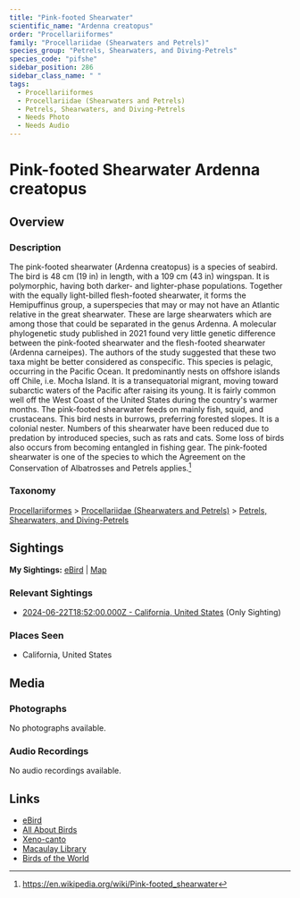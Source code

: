 ```yaml
---
title: "Pink-footed Shearwater"
scientific_name: "Ardenna creatopus"
order: "Procellariiformes"
family: "Procellariidae (Shearwaters and Petrels)"
species_group: "Petrels, Shearwaters, and Diving-Petrels"
species_code: "pifshe"
sidebar_position: 286
sidebar_class_name: " "
tags: 
  - Procellariiformes
  - Procellariidae (Shearwaters and Petrels)
  - Petrels, Shearwaters, and Diving-Petrels
  - Needs Photo
  - Needs Audio
---
```


# Pink-footed Shearwater <span className='sci_name'>Ardenna creatopus</span>

## Overview

### Description
The pink-footed shearwater (Ardenna creatopus) is a species of seabird.  The bird is 48 cm (19 in) in length, with a 109 cm (43 in) wingspan. It is polymorphic, having both darker- and lighter-phase populations. Together with the equally light-billed flesh-footed shearwater, it forms the Hemipuffinus group, a superspecies that may or may not have an Atlantic relative in the great shearwater. These are large shearwaters which are among those that could be separated in the genus Ardenna.
A molecular phylogenetic study published in 2021 found very little genetic difference between the pink-footed shearwater and the flesh-footed shearwater (Ardenna carneipes). The authors of the study suggested that these two taxa might be better considered as conspecific.
This species is pelagic, occurring in the Pacific Ocean. It predominantly nests on offshore islands off Chile, i.e. Mocha Island. It is a transequatorial migrant, moving toward subarctic waters of the Pacific after raising its young. It is fairly common well off the West Coast of the United States during the country's warmer months.
The pink-footed shearwater feeds on mainly fish, squid, and crustaceans.
This bird nests in burrows, preferring forested slopes. It is a colonial nester.
Numbers of this shearwater have been reduced due to predation by introduced species, such as rats and cats. Some loss of birds also occurs from becoming entangled in fishing gear. The pink-footed shearwater is one of the species to which the Agreement on the Conservation of Albatrosses and Petrels applies.[^1]

[^1]: https://en.wikipedia.org/wiki/Pink-footed_shearwater

### Taxonomy
[Procellariiformes](/tags/procellariiformes) > [Procellariidae (Shearwaters and Petrels)](/tags/procellariidae-shearwaters-and-petrels) > [Petrels, Shearwaters, and Diving-Petrels](/tags/petrels-shearwaters-and-diving-petrels)


## Sightings

**My Sightings:** [eBird](https://ebird.org/lifelist?r=world&time=life&spp=pifshe) | [Map](/map?species_code=pifshe)

### Relevant Sightings

* [2024-06-22T18:52:00.000Z - California, United States](https://ebird.org/checklist/S183306531) (Only Sighting)

### Places Seen

* California, United States



## Media
### Photographs
No photographs available.

### Audio Recordings
No audio recordings available.

## Links
* [eBird](https://ebird.org/species/pifshe) 
* [All About Birds](https://www.allaboutbirds.org/guide/pifshe) 
* [Xeno-canto](https://www.xeno-canto.org/species/ardenna-creatopus) 
* [Macaulay Library](https://search.macaulaylibrary.org/catalog?taxonCode=pifshe&sort=rating_rank_desc)
* [Birds of the World](https://birdsoftheworld.org/bow/species/pifshe)
